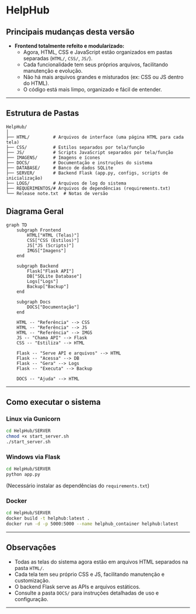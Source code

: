 # HelpHub

## Principais mudanças desta versão

- **Frontend totalmente refeito e modularizado:**
  - Agora, HTML, CSS e JavaScript estão organizados em pastas separadas (`HTML/`, `CSS/`, `JS/`).
  - Cada funcionalidade tem seus próprios arquivos, facilitando manutenção e evolução.
  - Não há mais arquivos grandes e misturados (ex: CSS ou JS dentro do HTML).
  - O código está mais limpo, organizado e fácil de entender.

---

## Estrutura de Pastas

```
HelpHub/
│
├── HTML/         # Arquivos de interface (uma página HTML para cada tela)
├── CSS/          # Estilos separados por tela/função
├── JS/           # Scripts JavaScript separados por tela/função
├── IMAGENS/      # Imagens e ícones
├── DOCS/         # Documentação e instruções do sistema
├── DATABASE/     # Banco de dados SQLite
├── SERVER/       # Backend Flask (app.py, configs, scripts de inicialização)
├── LOGS/         # Arquivos de log do sistema
├── REQUERIMENTOS/# Arquivos de dependências (requirements.txt)
└── Release note.txt  # Notas de versão
```

## Diagrama Geral

```mermaid
graph TD
    subgraph Frontend
        HTML["HTML (Telas)"]
        CSS["CSS (Estilos)"]
        JS["JS (Scripts)"]
        IMGS["Imagens"]
    end

    subgraph Backend
        Flask["Flask API"]
        DB["SQLite Database"]
        Logs["Logs"]
        Backup["Backup"]
    end

    subgraph Docs
        DOCS["Documentação"]
    end

    HTML -- "Referência" --> CSS
    HTML -- "Referência" --> JS
    HTML -- "Referência" --> IMGS
    JS -- "Chama API" --> Flask
    CSS -- "Estiliza" --> HTML

    Flask -- "Serve API e arquivos" --> HTML
    Flask -- "Acessa" --> DB
    Flask -- "Gera" --> Logs
    Flask -- "Executa" --> Backup

    DOCS -- "Ajuda" --> HTML
```

---

## Como executar o sistema

### Linux via Gunicorn

```sh
cd HelpHub/SERVER
chmod +x start_server.sh
./start_server.sh
```

### Windows via Flask

```sh
cd HelpHub/SERVER
python app.py
```

(Necessário instalar as dependências do `requirements.txt`)

### Docker

```sh
cd HelpHub/SERVER
docker build -t helphub:latest .
docker run -d -p 5000:5000 --name helphub_container helphub:latest
```

---

## Observações

- Todas as telas do sistema agora estão em arquivos HTML separados na pasta `HTML/`.
- Cada tela tem seu próprio CSS e JS, facilitando manutenção e customização.
- O backend Flask serve as APIs e arquivos estáticos.
- Consulte a pasta `DOCS/` para instruções detalhadas de uso e configuração.

---
